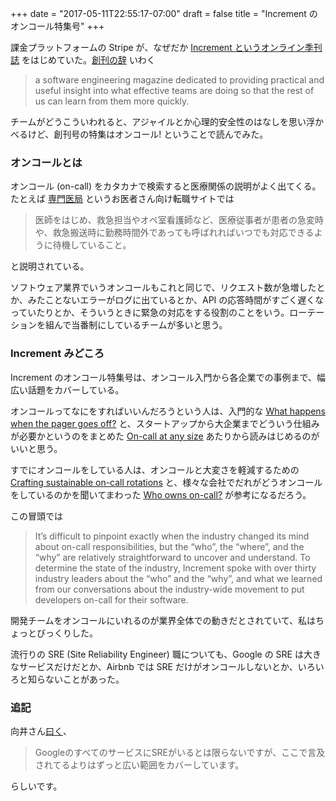 +++
date = "2017-05-11T22:55:17-07:00"
draft = false
title = "Increment のオンコール特集号"
+++

課金プラットフォームの Stripe が、なぜだか [Increment というオンライン季刊誌](https://increment.com/) をはじめていた。[創刊の辞](https://stripe.com/blog/increment) いわく

> a software engineering magazine dedicated to providing practical and useful insight into what effective teams are doing so that the rest of us can learn from them more quickly.

チームがどうこういわれると、アジャイルとか心理的安全性のはなしを思い浮かべるけど、創刊号の特集はオンコール! ということで読んでみた。

### オンコールとは

オンコール (on-call) をカタカナで検索すると医療関係の説明がよく出てくる。たとえば [専門医局](https://www.senmon-i.net/yougo/detail_14.html) というお医者さん向け転職サイトでは

> 医師をはじめ、救急担当やオペ室看護師など、医療従事者が患者の急変時や、救急搬送時に勤務時間外であっても呼ばれればいつでも対応できるように待機していること。

と説明されている。

ソフトウェア業界でいうオンコールもこれと同じで、リクエスト数が急増したとか、みたことないエラーがログに出ているとか、API の応答時間がすごく遅くなっていたりとか、そういうときに緊急の対応をする役割のことをいう。ローテーションを組んで当番制にしているチームが多いと思う。

### Increment みどころ

Increment のオンコール特集号は、オンコール入門から各企業での事例まで、幅広い話題をカバーしている。

オンコールってなにをすればいいんだろうという人は、入門的な [What happens when the pager goes off?](https://increment.com/on-call/when-the-pager-goes-off/) と、スタートアップから大企業までどういう仕組みが必要かというのをまとめた [On-call at any size](https://increment.com/on-call/on-call-at-any-size/) あたりから読みはじめるのがいいと思う。

すでにオンコールをしている人は、オンコールと大変さを軽減するための [Crafting sustainable on-call rotations](https://increment.com/on-call/crafting-sustainable-on-call-rotations/) と、様々な会社でだれがどうオンコールをしているのかを聞いてまわった [Who owns on-call?](https://increment.com/on-call/who-owns-on-call/) が参考になるだろう。

この冒頭では

> It’s difficult to pinpoint exactly when the industry changed its mind about on-call responsibilities, but the “who”, the “where”, and the “why” are relatively straightforward to uncover and understand. To determine the state of the industry, Increment spoke with over thirty industry leaders about the “who” and the “why”, and what we learned from our conversations about the industry-wide movement to put developers on-call for their software.

開発チームをオンコールにいれるのが業界全体での動きだとされていて、私はちょっとびっくりした。

流行りの SRE (Site Reliability Engineer) 職についても、Google の SRE は大きなサービスだけだとか、Airbnb では SRE だけがオンコールしないとか、いろいろと知らないことがあった。

### 追記

向井さん[曰く](https://twitter.com/jmuk/status/862927075145011200)、

> GoogleのすべてのサービスにSREがいるとは限らないですが、ここで言及されてるよりはずっと広い範囲をカバーしています。

らしいです。

